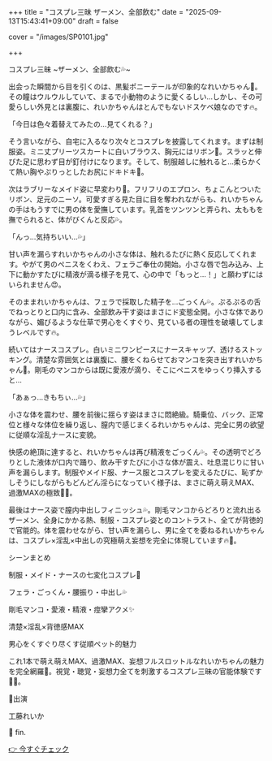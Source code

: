 +++
title = "コスプレ三昧 ザーメン、全部飲む"
date = "2025-09-13T15:43:41+09:00"
draft = false

cover = "/images/SP0101.jpg"

+++



コスプレ三昧 ~ザーメン、全部飲む💦~



出会った瞬間から目を引くのは、黒髪ポニーテールが印象的なれいかちゃん💖。その瞳はウルウルしていて、まるで小動物のように愛くるしい…しかし、その可愛らしい外見とは裏腹に、れいかちゃんはとんでもないドスケベ娘なのです🔥。



「今日は色々着替えてみたの…見てくれる？」



そう言いながら、自宅に入るなり次々とコスプレを披露してくれます。まずは制服姿。ミニ丈プリーツスカートに白いブラウス、胸元にはリボン🎀。スラッと伸びた足に思わず目が釘付けになります。そして、制服越しに触れると…柔らかくて熱い胸やぷりっとしたお尻にドキドキ💓。



次はラブリーなメイド姿に早変わり💖。フリフリのエプロン、ちょこんとついたリボン、足元のニーソ。可愛すぎる見た目に目を奪われながらも、れいかちゃんの手はもうすでに男の体を愛撫しています。乳首をツンツンと弄られ、太ももを撫でられると、体がびくんと反応💦。



「んっ…気持ちいい…💦」



甘い声を漏らすれいかちゃんの小さな体は、触れるたびに熱く反応してくれます。やがて男のペニスをくわえ、フェラご奉仕の開始。小さな唇で包み込み、上下に動かすたびに精液が滴る様子を見て、心の中で「もっと…！」と願わずにはいられません😍。



そのままれいかちゃんは、フェラで採取した精子を…ごっくん💦。ぷるぷるの舌でねっとりと口内に含み、全部飲み干す姿はまさにド変態全開。小さな体でありながら、媚びるような仕草で男心をくすぐり、見ている者の理性を破壊してしまうレベルです🔥。



続いてはナースコスプレ。白いミニワンピースにナースキャップ、透けるストッキング。清楚な雰囲気とは裏腹に、腰をくねらせておマンコを突き出すれいかちゃん💖。剛毛のマンコからは既に愛液が滴り、そこにペニスをゆっくり挿入すると…



「あぁっ…きもちぃ…💦」



小さな体を震わせ、腰を前後に揺らす姿はまさに悶絶級。騎乗位、バック、正常位と様々な体位を繰り返し、膣内で感じまくるれいかちゃんは、完全に男の欲望に従順な淫乱ナースに変貌。



快感の絶頂に達すると、れいかちゃんは再び精液をごっくん💦。その透明でどろりとした液体が口内で踊り、飲み干すたびに小さな体が震え、吐息混じりに甘い声を漏らします。制服やメイド服、ナース服とコスプレを変えるたびに、恥ずかしそうにしながらもどんどん淫らになっていく様子は、まさに萌え萌えMAX、過激MAXの極致💖✨。



最後はナース姿で膣内中出しフィニッシュ💦。剛毛マンコからどろりと流れ出るザーメン、全身にかかる熱、制服・コスプレ姿とのコントラスト、全てが背徳的で官能的。体を震わせながら、甘い声を漏らし、男に全てを委ねるれいかちゃんは、コスプレ×淫乱×中出しの究極萌え妄想を完全に体現しています🔥💓。



シーンまとめ



制服・メイド・ナースの七変化コスプレ💖



フェラ・ごっくん・腰振り・中出し💦



剛毛マンコ・愛液・精液・痙攣アクメ✨



清楚×淫乱×背徳感MAX



男心をくすぐり尽くす従順ペット的魅力



これ1本で萌え萌えMAX、過激MAX、妄想フルスロットルなれいかちゃんの魅力を完全網羅💓。視覚・聴覚・妄想力全てを刺激するコスプレ三昧の官能体験です💖🔥。



💖出演

工藤れいか



💖 fin.



[👉 今すぐチェック](https://clear-tv.com/Direct/9290999-290-82844/moviepages/112721_002/index.html)

